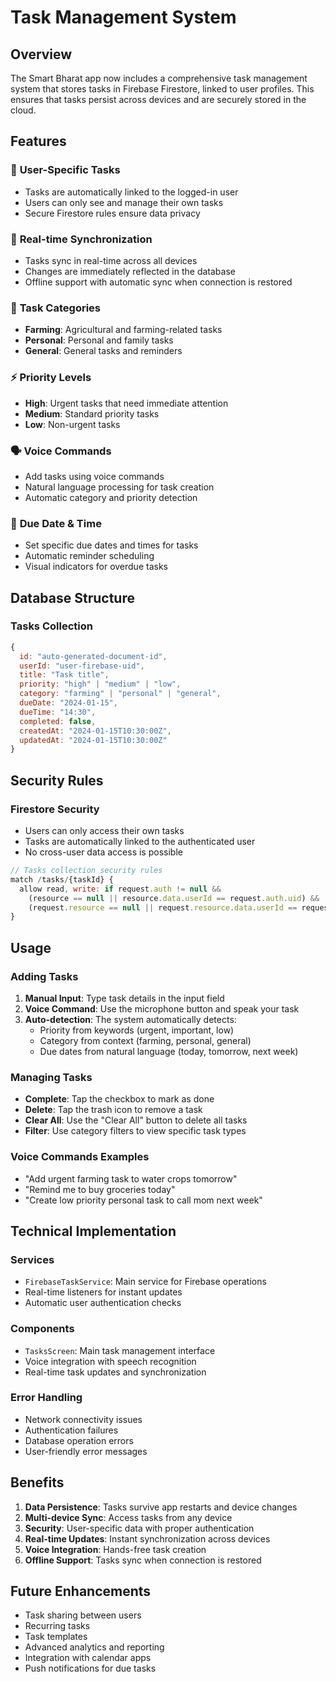 # Task Management System

## Overview
The Smart Bharat app now includes a comprehensive task management system that stores tasks in Firebase Firestore, linked to user profiles. This ensures that tasks persist across devices and are securely stored in the cloud.

## Features

### 🔐 **User-Specific Tasks**
- Tasks are automatically linked to the logged-in user
- Users can only see and manage their own tasks
- Secure Firestore rules ensure data privacy

### 📱 **Real-time Synchronization**
- Tasks sync in real-time across all devices
- Changes are immediately reflected in the database
- Offline support with automatic sync when connection is restored

### 🎯 **Task Categories**
- **Farming**: Agricultural and farming-related tasks
- **Personal**: Personal and family tasks
- **General**: General tasks and reminders

### ⚡ **Priority Levels**
- **High**: Urgent tasks that need immediate attention
- **Medium**: Standard priority tasks
- **Low**: Non-urgent tasks

### 🗣️ **Voice Commands**
- Add tasks using voice commands
- Natural language processing for task creation
- Automatic category and priority detection

### 📅 **Due Date & Time**
- Set specific due dates and times for tasks
- Automatic reminder scheduling
- Visual indicators for overdue tasks

## Database Structure

### Tasks Collection
```javascript
{
  id: "auto-generated-document-id",
  userId: "user-firebase-uid",
  title: "Task title",
  priority: "high" | "medium" | "low",
  category: "farming" | "personal" | "general",
  dueDate: "2024-01-15",
  dueTime: "14:30",
  completed: false,
  createdAt: "2024-01-15T10:30:00Z",
  updatedAt: "2024-01-15T10:30:00Z"
}
```

## Security Rules

### Firestore Security
- Users can only access their own tasks
- Tasks are automatically linked to the authenticated user
- No cross-user data access is possible

```javascript
// Tasks collection security rules
match /tasks/{taskId} {
  allow read, write: if request.auth != null && 
    (resource == null || resource.data.userId == request.auth.uid) &&
    (request.resource == null || request.resource.data.userId == request.auth.uid);
}
```

## Usage

### Adding Tasks
1. **Manual Input**: Type task details in the input field
2. **Voice Command**: Use the microphone button and speak your task
3. **Auto-detection**: The system automatically detects:
   - Priority from keywords (urgent, important, low)
   - Category from context (farming, personal, general)
   - Due dates from natural language (today, tomorrow, next week)

### Managing Tasks
- **Complete**: Tap the checkbox to mark as done
- **Delete**: Tap the trash icon to remove a task
- **Clear All**: Use the "Clear All" button to delete all tasks
- **Filter**: Use category filters to view specific task types

### Voice Commands Examples
- "Add urgent farming task to water crops tomorrow"
- "Remind me to buy groceries today"
- "Create low priority personal task to call mom next week"

## Technical Implementation

### Services
- `FirebaseTaskService`: Main service for Firebase operations
- Real-time listeners for instant updates
- Automatic user authentication checks

### Components
- `TasksScreen`: Main task management interface
- Voice integration with speech recognition
- Real-time task updates and synchronization

### Error Handling
- Network connectivity issues
- Authentication failures
- Database operation errors
- User-friendly error messages

## Benefits

1. **Data Persistence**: Tasks survive app restarts and device changes
2. **Multi-device Sync**: Access tasks from any device
3. **Security**: User-specific data with proper authentication
4. **Real-time Updates**: Instant synchronization across devices
5. **Voice Integration**: Hands-free task creation
6. **Offline Support**: Tasks sync when connection is restored

## Future Enhancements

- Task sharing between users
- Recurring tasks
- Task templates
- Advanced analytics and reporting
- Integration with calendar apps
- Push notifications for due tasks 